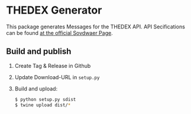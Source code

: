# THEDEX Generator

This package generates Messages for the THEDEX API.
API Secifications can be found [at the official Sovdwaer Page](https://sovdwaer.de/files/content/dokumente/THEDEX_Entwicklerinformation.pdf).

## Build and publish
1. Create Tag & Release in Github
2. Update Download-URL in `setup.py`
3. Build and upload:

    ```bash
    $ python setup.py sdist
    $ twine upload dist/* 
    ```